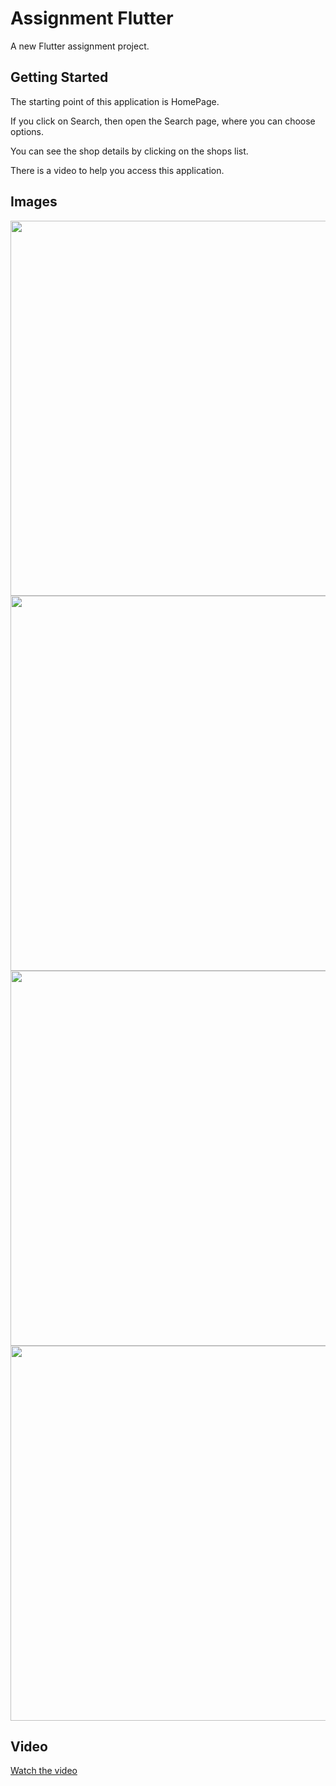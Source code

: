 # Assignment Flutter

A new Flutter assignment project.

## Getting Started

The starting point of this application is HomePage.

If you click on Search, then open the Search page, where you can choose options.

You can see the shop details by clicking on the shops list.

There is a video to help you access this application.

## Images

<img src="https://github.com/user-attachments/assets/865ced5a-e4c7-4629-9242-d4c8760d9fc4" width="600" />

<img src="https://github.com/user-attachments/assets/1affef01-994d-45de-b006-e0ec7bd2e7e0" width="600" />

<img src="https://github.com/user-attachments/assets/c338142c-fb75-4823-9c52-11045cf8ad74" width="600" />

<img src="https://github.com/user-attachments/assets/87e31a4a-9b00-48c4-b282-9dfebef6936e" width="600" />

## Video

[Watch the video](https://github.com/user-attachments/assets/8c038d45-c5fe-41bf-9846-0ecfa4342052)

